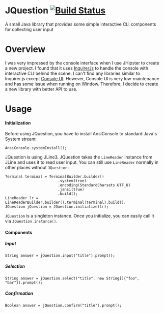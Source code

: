 # JQuestion [![Build Status](https://travis-ci.org/dinhtienloc/jquestion.svg?branch=master)](https://travis-ci.org/dinhtienloc/jquestion)
A small Java library that provides some simple interactive CLI components for collecting user input

# Overview
I was very impressed by the console interface when I use JHipster to create a new project. I found that it uses
[Inquirer.js](https://github.com/SBoudrias/Inquirer.js) to handle the console with interactive CLI behind the scene. I can't find any 
libraries similar to Inquirer.js except [Console UI](https://github.com/awegmann/consoleui). However, Console UI is 
very low-maintenance and has some issue when running on Window. Therefore, I decide to create a new library with better API to use.
# Usage
#### Initialization
Before using JQuestion, you have to install AnsiConsole to standard Java's System stream:

    AnsiConsole.systemInstall();
    
JQuestion is using JLine3. JQuestion takes the `LineReader` instance from JLine and uses it to read user input. You can 
still use `LineReader` normally in other places without `JQuestion`:

    Terminal terminal = TerminalBuilder.builder()
                            .system(true)
                            .encoding(StandardCharsets.UTF_8)
                            .jansi(true)
                            .build();
    LineReader lr = LineReaderBuilder.builder().terminal(terminal).build();
    JQuestion jQuestion = JQuestion.initialize(lr);
    
`JQuestion` is a singleton instance. Once you initialize, you can easily call it via `JQuestion.instance()`.
#### Components
##### Input
    String answer = jQuestion.input("title").prompt();
##### Selection
    String answer = jQuestion.select("title", new String[]{"foo", "bar"}).prompt();
##### Confirmation
    Boolean answer = jQuestion.confirm("title").prompt();

